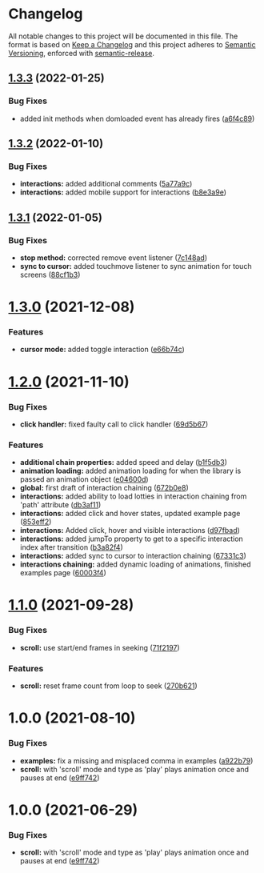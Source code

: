 # Changelog
All notable changes to this project will be documented in this file.
The format is based on [Keep a Changelog](https://keepachangelog.com/en/1.0.0/) and this project adheres to [Semantic Versioning](https://semver.org/spec/v2.0.0.html), enforced with [semantic-release](https://github.com/semantic-release/semantic-release).


## [1.3.3](https://github.com/LottieFiles/lottie-interactivity/compare/v1.3.2...v1.3.3) (2022-01-25)


### Bug Fixes

* added init methods when domloaded event has already fires ([a6f4c89](https://github.com/LottieFiles/lottie-interactivity/commit/a6f4c892557a50d70ecd27d99fa37b86c8a2bce8))

## [1.3.2](https://github.com/LottieFiles/lottie-interactivity/compare/v1.3.1...v1.3.2) (2022-01-10)


### Bug Fixes

* **interactions:** added additional comments ([5a77a9c](https://github.com/LottieFiles/lottie-interactivity/commit/5a77a9c9169886846acc62ffebde48e0c3ace064))
* **interactions:** added mobile support for interactions ([b8e3a9e](https://github.com/LottieFiles/lottie-interactivity/commit/b8e3a9e1c87683559b301dd3d364fb49154c4092))

## [1.3.1](https://github.com/LottieFiles/lottie-interactivity/compare/v1.3.0...v1.3.1) (2022-01-05)


### Bug Fixes

* **stop method:** corrected remove event listener ([7c148ad](https://github.com/LottieFiles/lottie-interactivity/commit/7c148ad117a0400087c6edf37c346a37ac59eaf0))
* **sync to cursor:** added touchmove listener to sync animation for touch screens ([88cf1b3](https://github.com/LottieFiles/lottie-interactivity/commit/88cf1b3e4973d19e169b708eebde473389864dad))

# [1.3.0](https://github.com/LottieFiles/lottie-interactivity/compare/v1.2.0...v1.3.0) (2021-12-08)


### Features

* **cursor mode:** added toggle interaction ([e66b74c](https://github.com/LottieFiles/lottie-interactivity/commit/e66b74cd242b21e85212815d24f0cb193d63c4c5))

# [1.2.0](https://github.com/LottieFiles/lottie-interactivity/compare/v1.1.0...v1.2.0) (2021-11-10)


### Bug Fixes

* **click handler:** fixed faulty call to click handler ([69d5b67](https://github.com/LottieFiles/lottie-interactivity/commit/69d5b67c2e3c62f8921667007cf22b4da9875fc8))


### Features

* **additional chain properties:** added speed and delay ([b1f5db3](https://github.com/LottieFiles/lottie-interactivity/commit/b1f5db321afb22c82d7bd46ed0171966c0dadd6c))
* **animation loading:** added animation loading for when the library is passed an animation object ([e04600d](https://github.com/LottieFiles/lottie-interactivity/commit/e04600d21c753130938587f8ec0b1976b9b4eecb))
* **global:** first draft of interaction chaining ([672b0e8](https://github.com/LottieFiles/lottie-interactivity/commit/672b0e8a91f1d48584a3bbee7c045604e27cf06b))
* **interactions:** added ability to load lotties in interaction chaining from 'path' attribute ([db3af11](https://github.com/LottieFiles/lottie-interactivity/commit/db3af11c2cf87dc5374b3fbe5f88599106e82bf9))
* **interactions:** added click and hover states, updated example page ([853eff2](https://github.com/LottieFiles/lottie-interactivity/commit/853eff283248949be48bf81a5618eba08dcb1806))
* **interactions:** Added click, hover and visible interactions ([d97fbad](https://github.com/LottieFiles/lottie-interactivity/commit/d97fbad110a7e50ed829c7e3fafe92edbacff648))
* **interactions:** added jumpTo property to get to a specific interaction index after transition ([b3a82f4](https://github.com/LottieFiles/lottie-interactivity/commit/b3a82f45f80f7cd7a1a87bb5658b28f24a05c1ca))
* **interactions:** added sync to cursor to interaction chaining ([67331c3](https://github.com/LottieFiles/lottie-interactivity/commit/67331c3ee1f03bb3527d3552aebcc4558ba984e4))
* **interactions chaining:** added dynamic loading of animations, finished examples page ([60003f4](https://github.com/LottieFiles/lottie-interactivity/commit/60003f4d3951d8e287bcadbe237f39e9e4f183f2))

# [1.1.0](https://github.com/LottieFiles/lottie-interactivity/compare/v1.0.0...v1.1.0) (2021-09-28)


### Bug Fixes

* **scroll:** use start/end frames in seeking ([71f2197](https://github.com/LottieFiles/lottie-interactivity/commit/71f21973334f92e71323a1aa837902ce5b7d406a))


### Features

* **scroll:** reset frame count from loop to seek ([270b621](https://github.com/LottieFiles/lottie-interactivity/commit/270b6216ffd76ec4bfa2d59457c83748bae8e3d7))

# 1.0.0 (2021-08-10)


### Bug Fixes

* **examples:** fix a missing and misplaced comma in examples ([a922b79](https://github.com/LottieFiles/lottie-interactivity/commit/a922b7906383c43ea76f365d52c99a71b8e8989f))
* **scroll:** with 'scroll' mode and type as 'play' plays animation once and pauses at end ([e9ff742](https://github.com/LottieFiles/lottie-interactivity/commit/e9ff74240d1faf6b4385d3f70fd1fa4a8cc81b8d))

# 1.0.0 (2021-06-29)


### Bug Fixes

* **scroll:** with 'scroll' mode and type as 'play' plays animation once and pauses at end ([e9ff742](https://github.com/LottieFiles/lottie-interactivity/commit/e9ff74240d1faf6b4385d3f70fd1fa4a8cc81b8d))
